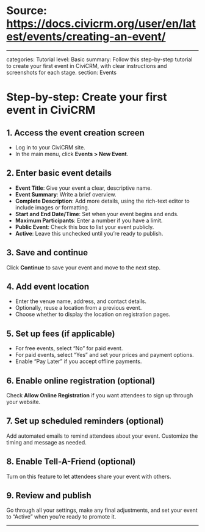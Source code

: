 # Source: https://docs.civicrm.org/user/en/latest/events/creating-an-event/

---

categories: Tutorial
level: Basic
summary: Follow this step-by-step tutorial to create your first event in CiviCRM, with clear instructions and screenshots for each stage.
section: Events

# Step-by-step: Create your first event in CiviCRM

## 1. Access the event creation screen

- Log in to your CiviCRM site.
- In the main menu, click **Events > New Event**.

## 2. Enter basic event details

- **Event Title**: Give your event a clear, descriptive name.
- **Event Summary**: Write a brief overview.
- **Complete Description**: Add more details, using the rich-text editor to include images or formatting.
- **Start and End Date/Time**: Set when your event begins and ends.
- **Maximum Participants**: Enter a number if you have a limit.
- **Public Event**: Check this box to list your event publicly.
- **Active**: Leave this unchecked until you’re ready to publish.

## 3. Save and continue

Click **Continue** to save your event and move to the next step.

## 4. Add event location

- Enter the venue name, address, and contact details.
- Optionally, reuse a location from a previous event.
- Choose whether to display the location on registration pages.

## 5. Set up fees (if applicable)

- For free events, select “No” for paid event.
- For paid events, select “Yes” and set your prices and payment options.
- Enable “Pay Later” if you accept offline payments.

## 6. Enable online registration (optional)

Check **Allow Online Registration** if you want attendees to sign up through your website.

## 7. Set up scheduled reminders (optional)

Add automated emails to remind attendees about your event. Customize the timing and message as needed.

## 8. Enable Tell-A-Friend (optional)

Turn on this feature to let attendees share your event with others.

## 9. Review and publish

Go through all your settings, make any final adjustments, and set your event to “Active” when you’re ready to promote it.

---